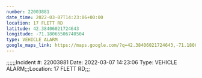 ```yaml
---
number: 22003881
date_time: 2022-03-07T14:23:06+00:00
location: 17 FLETT RD
latitude: 42.38406021724643
longitude: -71.18065506740504
type: VEHICLE ALARM
google_maps_link: https://maps.google.com/?q=42.38406021724643,-71.18065506740504
---
```


;;;;;;Incident #: 22003881   Date: 2022-03-07 14:23:06   Type: VEHICLE ALARM;;;Location: 17 FLETT RD;;;
